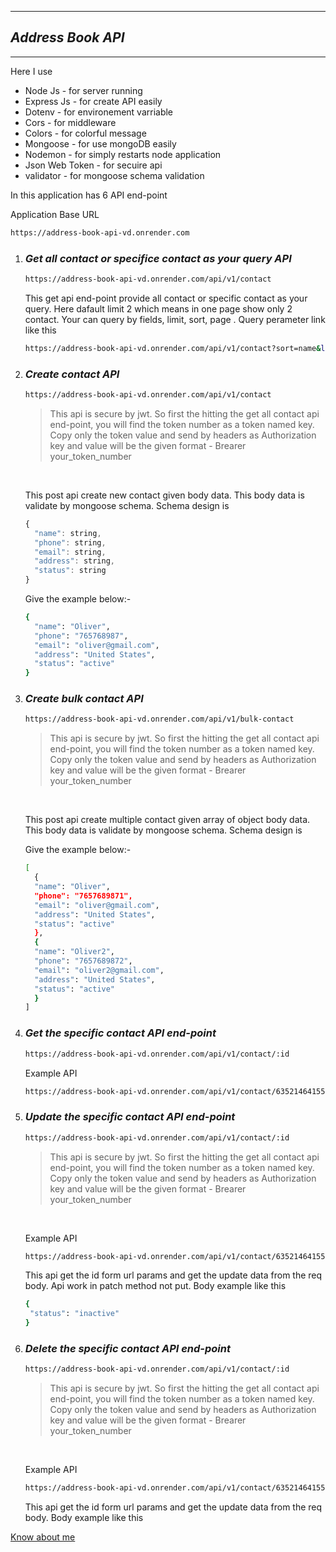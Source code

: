<hr>

## **_Address Book API_**

<hr>

Here I use

<ul>
<li>Node Js - for server running</li>
<li>Express Js - for create API easily</li>
<li>Dotenv - for environement varriable</li>
<li>Cors - for middleware</li>
<li>Colors - for colorful message</li>
<li>Mongoose - for use mongoDB easily</li>
<li>Nodemon - for simply restarts node application</li>
<li>Json Web Token - for secuire api</li>
<li>validator - for mongoose schema validation</li>
</ul>

In this application has 6 API end-point

Application Base URL

```bash
https://address-book-api-vd.onrender.com
```

<ol>
<li>

### _Get all contact or specifice contact as your query API_

```bash
https://address-book-api-vd.onrender.com/api/v1/contact
```

This get api end-point provide all contact or specific contact as your query. Here dafault limit 2 which means in one page show only 2 contact. Your can query by fields, limit, sort, page . Query perameter link like this

```bash
https://address-book-api-vd.onrender.com/api/v1/contact?sort=name&limit=4&fields=name,phone,email&page=3
```

</li>
<li>

### _Create contact API_

```bash
https://address-book-api-vd.onrender.com/api/v1/contact
```

> This api is secure by jwt. So first the hitting the get all contact api end-point, you will find the token number as a token named key. Copy only the token value and send by headers as Authorization key and value will be the given format - Brearer your_token_number

<br>

This post api create new contact given body data. This body data is validate by mongoose schema. Schema design is

```javascript
{
  "name": string,
  "phone": string,
  "email": string,
  "address": string,
  "status": string
}
```

Give the example below:-

```bash
{
  "name": "Oliver",
  "phone": "765768987",
  "email": "oliver@gmail.com",
  "address": "United States",
  "status": "active"
}
```

</li>
<li>

### _Create bulk contact API_

```bash
https://address-book-api-vd.onrender.com/api/v1/bulk-contact
```

> This api is secure by jwt. So first the hitting the get all contact api end-point, you will find the token number as a token named key. Copy only the token value and send by headers as Authorization key and value will be the given format - Brearer your_token_number

<br>

This post api create multiple contact given array of object body data. This body data is validate by mongoose schema. Schema design is

Give the example below:-

```bash
[
  {
  "name": "Oliver",
  "phone": "7657689871",
  "email": "oliver@gmail.com",
  "address": "United States",
  "status": "active"
  },
  {
  "name": "Oliver2",
  "phone": "7657689872",
  "email": "oliver2@gmail.com",
  "address": "United States",
  "status": "active"
  }
]
```

</li>
<li>

### _Get the specific contact API end-point_

```bash
https://address-book-api-vd.onrender.com/api/v1/contact/:id
```

Example API

```bash
https://address-book-api-vd.onrender.com/api/v1/contact/635214641558f7413125811e
```

</li>
<li>

### _Update the specific contact API end-point_

```bash
https://address-book-api-vd.onrender.com/api/v1/contact/:id
```

> This api is secure by jwt. So first the hitting the get all contact api end-point, you will find the token number as a token named key. Copy only the token value and send by headers as Authorization key and value will be the given format - Brearer your_token_number

<br>

Example API

```bash
https://address-book-api-vd.onrender.com/api/v1/contact/635214641558f7413125811e
```

This api get the id form url params and get the update data from the req body. Api work in patch method not put. Body example like this

```bash
{
 "status": "inactive"
}

```

</li>

<li>

### _Delete the specific contact API end-point_

```bash
https://address-book-api-vd.onrender.com/api/v1/contact/:id
```

> This api is secure by jwt. So first the hitting the get all contact api end-point, you will find the token number as a token named key. Copy only the token value and send by headers as Authorization key and value will be the given format - Brearer your_token_number

<br>

Example API

```bash
https://address-book-api-vd.onrender.com/api/v1/contact/635214641558f7413125811e
```

This api get the id form url params and get the update data from the req body. Body example like this

</li>
</ol>

[Know about me](https://imshama.com)
